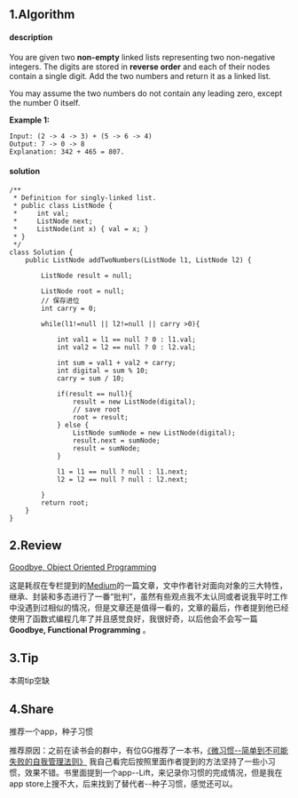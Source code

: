 ## 1.Algorithm

#### description

You are given two **non-empty** linked lists representing two non-negative integers. The digits are stored in **reverse order** and each of their nodes contain a single digit. Add the two numbers and return it as a linked list.

You may assume the two numbers do not contain any leading zero, except the number 0 itself.

**Example 1:**

```
Input: (2 -> 4 -> 3) + (5 -> 6 -> 4)
Output: 7 -> 0 -> 8
Explanation: 342 + 465 = 807.
```



#### solution

```
/**
 * Definition for singly-linked list.
 * public class ListNode {
 *     int val;
 *     ListNode next;
 *     ListNode(int x) { val = x; }
 * }
 */
class Solution {
    public ListNode addTwoNumbers(ListNode l1, ListNode l2) {
        
        ListNode result = null;
        
        ListNode root = null;
        // 保存进位
        int carry = 0;
        
        while(l1!=null || l2!=null || carry >0){
            
            int val1 = l1 == null ? 0 : l1.val;
            int val2 = l2 == null ? 0 : l2.val;
            
            int sum = val1 + val2 + carry;
            int digital = sum % 10;
            carry = sum / 10;
            
            if(result == null){
                result = new ListNode(digital);
                // save root
                root = result;
            } else {
                ListNode sumNode = new ListNode(digital);
                result.next = sumNode;
                result = sumNode;
            }
            
            l1 = l1 == null ? null : l1.next;
            l2 = l2 == null ? null : l2.next;
            
        }
        return root;
    }
}
```



## 2.Review

[Goodbye, Object Oriented Programming](https://medium.com/@cscalfani/goodbye-object-oriented-programming-a59cda4c0e53)

这是耗叔在专栏提到的[Medium](https://medium.com/)的一篇文章，文中作者针对面向对象的三大特性，继承、封装和多态进行了一番“批判”，虽然有些观点我不太认同或者说我平时工作中没遇到过相似的情况，但是文章还是值得一看的，文章的最后，作者提到他已经使用了函数式编程几年了并且感觉良好，我很好奇，以后他会不会写一篇**Goodbye, Functional Programming** 。



## 3.Tip

本周tip空缺



## 4.Share

推荐一个app，种子习惯

推荐原因：之前在读书会的群中，有位GG推荐了一本书，[《微习惯--简单到不可能失败的自我管理法则》](https://read.douban.com/ebook/36786218/) 我自己看完后按照里面作者提到的方法坚持了一些小习惯，效果不错。书里面提到一个app--Lift，来记录你习惯的完成情况，但是我在app store上搜不大，后来找到了替代者--种子习惯，感觉还可以。